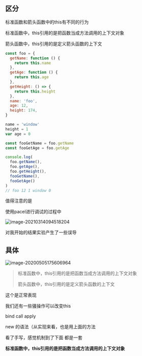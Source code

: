 ## 区分

标准函数和箭头函数中的this有不同的行为



标准函数中，this引用的是把函数当成方法调用的上下文对象



箭头函数中，this引用的是定义箭头函数的上下文



```js
const foo = {
  getName: function () {
    return this.name
  },
  getAge: function () {
    return this.age
  },
  getHeight: () => {
    return this.height
  },
  name: 'foo',
  age: 12,
  height: 174,
}

name = 'window'
height = 1
var age = 0

const fooGetName = foo.getName
const fooGetAge = foo.getAge

console.log(
  foo.getName(),
  foo.getAge(),
  foo.getHeight(),
  fooGetName(),
  fooGetAge()
)
// foo 12 1 window 0
```

值得注意的是

使用pacel进行调试的过程中

![image-20210314094518204](http://picbed.sedationh.cn/image-20210314094518204.png)

对我开始的结果实验产生了一些误导



## 具体

![image-20200505175606964](http://picbed.sedationh.cn/image-20200505175606964.png)

> 标准函数中，this引用的是把函数当成方法调用的上下文对象
>
> 箭头函数中，this引用的是定义箭头函数的上下文

这个是正常表现



我们还有一些骚操作可以改变this

bind call apply

new 的语法（从实现来看，也是用上面的方法



看了手写，感觉机制到了下面 都是一套

**标准函数中，this引用的是把函数当成方法调用的上下文对象**